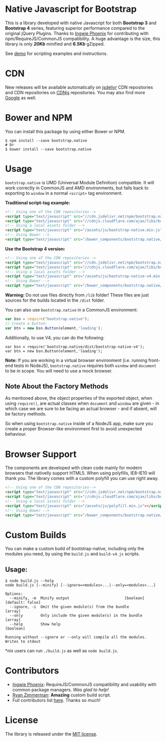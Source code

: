 # Native Javascript for Bootstrap
This is a library developed with native Javascript for both <strong>Bootstrap 3</strong> and <strong>Bootstrap 4</strong> series, featuring superior performance compared to the original jQuery Plugins. Thanks to [Ingwie Phoenix](https://github.com/IngwiePhoenix) for contributing with npm/RequireJS/CommonJS compatibility. A huge advantage is the size, this library is only ***20Kb*** minified and ***6.5Kb*** gZipped.

See <a href="http://thednp.github.io/bootstrap.native/">demo</a> for scripting examples and instructions.

# CDN
New releases will be available automatically on <a href="http://www.jsdelivr.com/#!bootstrap.native">jsdelivr</a> CDN repositories and CDN repositories on <a href="https://cdnjs.com/libraries/bootstrap.native">CDNjs</a> repositories. You may also find more <a href="https://www.google.com/search?q=bootstrap+native+cdn" target="_blank">Google</a> as well.

# Bower and NPM
You can install this package by using either Bower or NPM.

```
$ npm install --save bootstrap.native
# Or
$ bower install --save bootstrap.native
```

# Usage

`bootstrap.native` is UMD (Universal Module Definition) compatible. It will work correctly in CommonJS and AMD environments, but falls back to exporting to `window` in a normal `<script>` tag environment.

**Traditional script-tag example:**

```html
<!-- Using one of the CDN repositories-->
<script type="text/javascript" src="//cdn.jsdelivr.net/npm/bootstrap.native@2.0.14/dist/bootstrap-native.min.js"></script>
<script type="text/javascript" src="//cdnjs.cloudflare.com/ajax/libs/bootstrap.native/2.0.13/bootstrap-native.min.js"></script>
<!-- Using a local assets folder -->
<script type="text/javascript" src="/assets/js/bootstrap-native.min.js"></script>
<!-- Using Bower -->
<script type="text/javascript" src="/bower_components/bootstrap.native/dist/bootstrap-native.min.js"></script>
```

**Use the Bootstrap 4 version:**

```html
<!-- Using one of the CDN repositories-->
<script type="text/javascript" src="//cdn.jsdelivr.net/npm/bootstrap.native@2.0.14/dist/bootstrap-native-v4.js"></script>
<script type="text/javascript" src="//cdnjs.cloudflare.com/ajax/libs/bootstrap.native/2.0.13/bootstrap-native-v4.min.js"></script>
<!-- Using a local assets folder -->
<script type="text/javascript" src="/assets/js/bootstrap-native-v4.min.js"></script>
<!-- Using Bower -->
<script type="text/javascript" src="/bower_components/bootstrap.native/dist/bootstrap-native-v4.min.js"></script>
```

**Warning:** Do not use files directly from `/lib` folder! These files are just sources for the builds located in the `/dist` folder.

You can also use `bootstrap.native` in a CommonJS environment:

```js
var bsn = require("bootstrap.native");
// Create a button:
var btn = new bsn.Button(element,'loading');
```

Additionally, to use V4, you can do the following:
```
var bsn = require('bootstrap.native/dist/bootstrap-native-v4');
var btn = new bsn.Button(element,'loading');
```

**Note:** If you are working in a virtual browser environment (i.e. running front-end tests in NodeJS), `bootstrap.native` requires both `window` and `document` to be in scope. You will need to use a mock browser.


## Note About the Factory Methods
As mentioned above, the object properties of the exported object, when using `require()`, are actual classes when `document` and `window` are given - in which case we are sure to be facing an actual browser - and if absent, will be factory methods.

So when using `bootstrap.native` inside of a NodeJS app, make sure you create a proper Browser-like environment first to avoid unexpected behaviour.

# Browser Support
The components are developed with clean code mainly for modern browsers that nativelly support HTML5. When using polyfills, IE8-IE10 will thank you. The library comes with a custom polyfill you can use right away.

```html
<!-- Using one of the CDN repositories-->
<script type="text/javascript" src="//cdn.jsdelivr.net/npm/bootstrap.native@2.0.14/dist/polyfill.min.js"></script>
<script type="text/javascript" src="//cdnjs.cloudflare.com/ajax/libs/bootstrap.native/2.0.13/polyfill.min.js"></script>
<!-- Using a local assets folder -->
<script type="text/javascript" src="/assets/js/polyfill.min.js"></script>
<!-- Using Bower -->
<script type="text/javascript" src="/bower_components/bootstrap.native/dist/polyfill.min.js"></script>
```

# Custom Builds
You can make a custom build of bootstrap-native, including only the modules you need, by using the `build.js` and `build-v4.js` scripts.

## Usage:
```
$ node build.js --help
node build.js [--minify] [--ignore=<modules>...|--only=<modules>...]

Options:
  --minify, -m  Minify output                         [boolean] [default: false]
  --ignore, -i  Omit the given module(s) from the bundle                 [array]
  --only        Only include the given module(s) in the bundle           [array]
  --help        Show help                                              [boolean]

Running without --ignore or --only will compile all the modules.
Writes to stdout
```

\*nix users can run `./build.js` as well as `node build.js`.

# Contributors
- [Ingwie Phoenix](https://github.com/IngwiePhoenix): RequireJS/CommonJS compatibility and usability with common package managers. _Was glad to help!_
- [Ryan Zimmerman](https://github.com/RyanZim): **Amazing** custom build script.
- Full contributors list [here](https://github.com/thednp/bootstrap.native/graphs/contributors). Thanks so much!

# License
The library is released under the [MIT license](https://github.com/thednp/bootstrap.native/blob/master/LICENSE).
